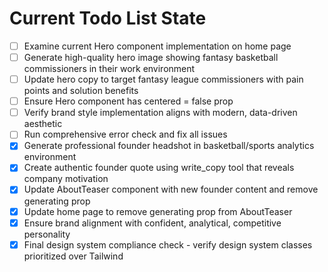 <!-- DO NOT EDIT - Managed by todo_list tool -->
<!-- Updated: 2025-09-25T21:52:24.708Z -->

# Current Todo List State

- [ ] Examine current Hero component implementation on home page
- [ ] Generate high-quality hero image showing fantasy basketball commissioners in their work environment
- [ ] Update hero copy to target fantasy league commissioners with pain points and solution benefits
- [ ] Ensure Hero component has centered = false prop
- [ ] Verify brand style implementation aligns with modern, data-driven aesthetic
- [ ] Run comprehensive error check and fix all issues
- [x] Generate professional founder headshot in basketball/sports analytics environment
- [x] Create authentic founder quote using write_copy tool that reveals company motivation
- [x] Update AboutTeaser component with new founder content and remove generating prop
- [x] Update home page to remove generating prop from AboutTeaser
- [x] Ensure brand alignment with confident, analytical, competitive personality
- [x] Final design system compliance check - verify design system classes prioritized over Tailwind
